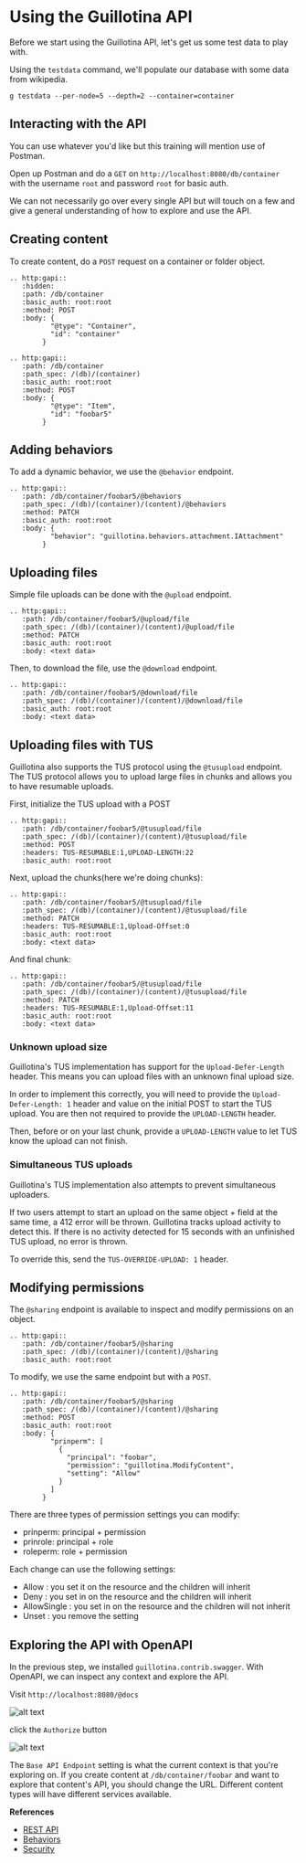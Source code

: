 # Using the Guillotina API

Before we start using the Guillotina API, let's get us some test data to play with.

Using the `testdata` command, we'll populate our database with some data from
wikipedia.


```
g testdata --per-node=5 --depth=2 --container=container
```


## Interacting with the API

You can use whatever you'd like but this training will mention use of Postman.

Open up Postman and do a `GET` on `http://localhost:8080/db/container`
with the username `root` and password `root` for basic auth.

We can not necessarily go over every single API but will touch on a few and
give a general understanding of how to explore and use the API.


## Creating content

To create content, do a `POST` request on a container or folder object.

```eval_rst
.. http:gapi::
   :hidden:
   :path: /db/container
   :basic_auth: root:root
   :method: POST
   :body: {
          "@type": "Container",
          "id": "container"
        }

.. http:gapi::
   :path: /db/container
   :path_spec: /(db)/(container)
   :basic_auth: root:root
   :method: POST
   :body: {
          "@type": "Item",
          "id": "foobar5"
        }
```


## Adding behaviors

To add a dynamic behavior, we use the `@behavior` endpoint.

```eval_rst
.. http:gapi::
   :path: /db/container/foobar5/@behaviors
   :path_spec: /(db)/(container)/(content)/@behaviors
   :method: PATCH
   :basic_auth: root:root
   :body: {
          "behavior": "guillotina.behaviors.attachment.IAttachment"
        }
```


## Uploading files

Simple file uploads can be done with the `@upload` endpoint.

```eval_rst
.. http:gapi::
   :path: /db/container/foobar5/@upload/file
   :path_spec: /(db)/(container)/(content)/@upload/file
   :method: PATCH
   :basic_auth: root:root
   :body: <text data>
```

Then, to download the file, use the `@download` endpoint.

```eval_rst
.. http:gapi::
   :path: /db/container/foobar5/@download/file
   :path_spec: /(db)/(container)/(content)/@download/file
   :basic_auth: root:root
   :body: <text data>
```

## Uploading files with TUS

Guillotina also supports the TUS protocol using the `@tusupload` endpoint. The
TUS protocol allows you to upload large files in chunks and allows you to have
resumable uploads.


First, initialize the TUS upload with a POST

```eval_rst
.. http:gapi::
   :path: /db/container/foobar5/@tusupload/file
   :path_spec: /(db)/(container)/(content)/@tusupload/file
   :method: POST
   :headers: TUS-RESUMABLE:1,UPLOAD-LENGTH:22
   :basic_auth: root:root
```

Next, upload the chunks(here we're doing chunks):

```eval_rst
.. http:gapi::
   :path: /db/container/foobar5/@tusupload/file
   :path_spec: /(db)/(container)/(content)/@tusupload/file
   :method: PATCH
   :headers: TUS-RESUMABLE:1,Upload-Offset:0
   :basic_auth: root:root
   :body: <text data>
```

And final chunk:

```eval_rst
.. http:gapi::
   :path: /db/container/foobar5/@tusupload/file
   :path_spec: /(db)/(container)/(content)/@tusupload/file
   :method: PATCH
   :headers: TUS-RESUMABLE:1,Upload-Offset:11
   :basic_auth: root:root
   :body: <text data>
```

### Unknown upload size

Guillotina's TUS implementation has support for the `Upload-Defer-Length` header.
This means you can upload files with an unknown final upload size.

In order to implement this correctly, you will need to provide the
`Upload-Defer-Length: 1` header and value on the initial POST to start the TUS
upload. You are then not required to provide the `UPLOAD-LENGTH` header.

Then, before or on your last chunk, provide a `UPLOAD-LENGTH` value to let
TUS know the upload can not finish.


### Simultaneous TUS uploads

Guillotina's TUS implementation also attempts to prevent simultaneous uploaders.

If two users attempt to start an upload on the same object + field at the same
time, a 412 error will be thrown. Guillotina tracks upload activity to detect this.
If there is no activity detected for 15 seconds with an unfinished TUS upload,
no error is thrown.

To override this, send the `TUS-OVERRIDE-UPLOAD: 1` header.


## Modifying permissions

The `@sharing` endpoint is available to inspect and modify permissions on an object.

```eval_rst
.. http:gapi::
   :path: /db/container/foobar5/@sharing
   :path_spec: /(db)/(container)/(content)/@sharing
   :basic_auth: root:root
```

To modify, we use the same endpoint but with a `POST`.


```eval_rst
.. http:gapi::
   :path: /db/container/foobar5/@sharing
   :path_spec: /(db)/(container)/(content)/@sharing
   :method: POST
   :basic_auth: root:root
   :body: {
          "prinperm": [
            {
              "principal": "foobar",
              "permission": "guillotina.ModifyContent",
              "setting": "Allow"
            }
          ]
        }
```

There are three types of permission settings you can modify:

- prinperm: principal + permission
- prinrole: principal + role
- roleperm: role + permission

Each change can use the following settings:

- Allow : you set it on the resource and the children will inherit
- Deny : you set in on the resource and the children will inherit
- AllowSingle : you set in on the resource and the children will not inherit
- Unset : you remove the setting


## Exploring the API with OpenAPI

In the previous step, we installed `guillotina.contrib.swagger`. With OpenAPI, we can
inspect any context and explore the API.

Visit `http://localhost:8080/@docs`

![alt text](../../_static/img/swagger.png "Swagger")

click the `Authorize` button

![alt text](../../_static/img/auth-swagger.png "Swagger Auth")


The `Base API Endpoint` setting is what the current context is that you're exploring
on. If you create content at `/db/container/foobar` and want to explore that
content's API, you should change the URL. Different content types will have
different services available.



**References**

  - [REST API](../../rest/index)
  - [Behaviors](../../developer/behavior)
  - [Security](../../developer/security)
